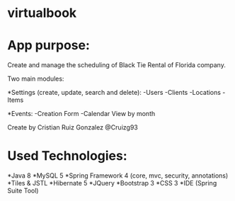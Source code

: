 # virtualbook

# App purpose:

Create and manage the scheduling of Black Tie Rental of Florida company.

Two main modules:

*Settings (create, update, search and delete):
  -Users
  -Clients
  -Locations
  -Items
  
*Events:
  -Creation Form 
  -Calendar View by month
  
Create by Cristian Ruiz Gonzalez @Cruizg93

# Used Technologies:

*Java 8
*MySQL 5
*Spring Framework 4 (core, mvc, security, annotations)
*Tiles & JSTL
*Hibernate 5
*JQuery
*Bootstrap 3
*CSS 3
*IDE (Spring Suite Tool)
